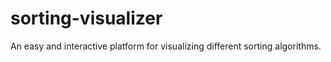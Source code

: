 # sorting-visualizer
An easy and interactive platform for visualizing different sorting algorithms. 
